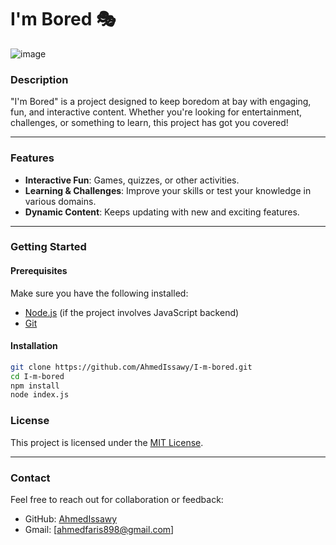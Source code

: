 # I'm Bored 🎭  

![image](https://github.com/user-attachments/assets/3e0d62d1-0c02-404b-9f7b-c4ddf4b8351a)


### Description  
"I'm Bored" is a project designed to keep boredom at bay with engaging, fun, and interactive content. Whether you're looking for entertainment, challenges, or something to learn, this project has got you covered!

---

### Features  
- **Interactive Fun**: Games, quizzes, or other activities.  
- **Learning & Challenges**: Improve your skills or test your knowledge in various domains.  
- **Dynamic Content**: Keeps updating with new and exciting features.  

---

### Getting Started  

#### Prerequisites  
Make sure you have the following installed:  
- [Node.js](https://nodejs.org/) (if the project involves JavaScript backend)  
- [Git](https://git-scm.com/)  

#### Installation    
   ```bash
   git clone https://github.com/AhmedIssawy/I-m-bored.git
   cd I-m-bored
   npm install
   node index.js
```

### License  
This project is licensed under the [MIT License](LICENSE).

---

### Contact  
Feel free to reach out for collaboration or feedback:

- GitHub: [AhmedIssawy](https://github.com/AhmedIssawy)
- Gmail: [ahmedfaris898@gmail.com]


  
